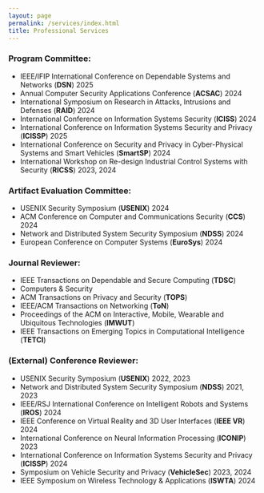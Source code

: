 ```yaml
---
layout: page
permalink: /services/index.html
title: Professional Services
---
```


### Program Committee:
- IEEE/IFIP International Conference on Dependable Systems and Networks (**DSN**) 2025
- Annual Computer Security Applications Conference (**ACSAC**) 2024
- International Symposium on Research in Attacks, Intrusions and Defenses (**RAID**) 2024
- International Conference on Information Systems Security (**ICISS**) 2024
- International Conference on Information Systems Security and Privacy (**ICISSP**) 2025
- International Conference on Security and Privacy in Cyber-Physical Systems and Smart Vehicles (**SmartSP**) 2024
- International Workshop on Re-design Industrial Control Systems with Security (**RICSS**) 2023, 2024

### Artifact Evaluation Committee:
- USENIX Security Symposium (**USENIX**) 2024
- ACM Conference on Computer and Communications Security (**CCS**) 2024
- Network and Distributed System Security Symposium (**NDSS**) 2024
- European Conference on Computer Systems (**EuroSys**) 2024

### Journal Reviewer:
- IEEE Transactions on Dependable and Secure Computing (**TDSC**)
- Computers & Security
- ACM Transactions on Privacy and Security (**TOPS**)
- IEEE/ACM Transactions on Networking (**ToN**)
- Proceedings of the ACM on Interactive, Mobile, Wearable and Ubiquitous Technologies (**IMWUT**)
- IEEE Transactions on Emerging Topics in Computational Intelligence (**TETCI**)

### (External) Conference Reviewer:
- USENIX Security Symposium (**USENIX**) 2022, 2023
- Network and Distributed System Security Symposium (**NDSS**) 2021, 2023
- IEEE/RSJ International Conference on Intelligent Robots and Systems (**IROS**) 2024
- IEEE Conference on Virtual Reality and 3D User Interfaces (**IEEE VR**) 2024
- International Conference on Neural Information Processing (**ICONIP**) 2023
- International Conference on Information Systems Security and Privacy (**ICISSP**) 2024
- Symposium on Vehicle Security and Privacy (**VehicleSec**) 2023, 2024
- IEEE Symposium on Wireless Technology & Applications (**ISWTA**) 2024
